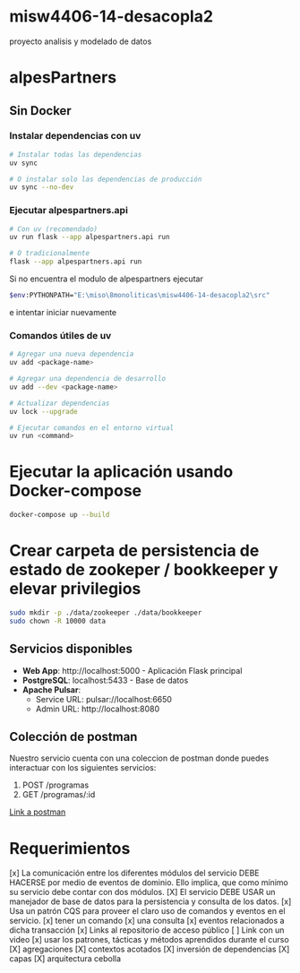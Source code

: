 # misw4406-14-desacopla2
proyecto analisis y modelado de datos

# alpesPartners
## Sin Docker
### Instalar dependencias con uv
```bash
# Instalar todas las dependencias
uv sync

# O instalar solo las dependencias de producción
uv sync --no-dev
```

### Ejecutar alpespartners.api
```bash
# Con uv (recomendado)
uv run flask --app alpespartners.api run

# O tradicionalmente
flask --app alpespartners.api run
```

Si no encuentra el modulo de alpespartners ejecutar 
```bash
$env:PYTHONPATH="E:\miso\8monoliticas\misw4406-14-desacopla2\src"   
```
e intentar iniciar nuevamente

### Comandos útiles de uv
```bash
# Agregar una nueva dependencia
uv add <package-name>

# Agregar una dependencia de desarrollo
uv add --dev <package-name>

# Actualizar dependencias
uv lock --upgrade

# Ejecutar comandos en el entorno virtual
uv run <command>
```

# Ejecutar la aplicación usando Docker-compose
```bash
docker-compose up --build
```

# Crear carpeta de persistencia de estado de zookeper / bookkeeper y elevar privilegios
```bash
sudo mkdir -p ./data/zookeeper ./data/bookkeeper
sudo chown -R 10000 data
```

## Servicios disponibles

- **Web App**: http://localhost:5000 - Aplicación Flask principal
- **PostgreSQL**: localhost:5433 - Base de datos
- **Apache Pulsar**: 
  - Service URL: pulsar://localhost:6650
  - Admin URL: http://localhost:8080

## Colección de postman
Nuestro servicio cuenta con una coleccion de postman donde puedes interactuar con los siguientes servicios:

1. POST /programas
2. GET /programas/:id

[Link a postman](/postman/AlpesPartners.postman_collection.json)

# Requerimientos
[x]  La comunicación entre los diferentes módulos del servicio DEBE HACERSE por medio de eventos de dominio. Ello implica, que como mínimo su servicio debe contar con dos módulos.
[X] El servicio DEBE USAR un manejador de base de datos para la persistencia y consulta de los datos.
[x] Usa un patrón CQS para proveer el claro uso de comandos y eventos en el servicio.
    [x] tener un comando
    [x] una consulta
    [x] eventos relacionados a dicha transacción
[x] Links al repositorio de acceso público 
[ ] Link con un video 
[x] usar los patrones, tácticas y métodos aprendidos durante el curso
    [X] agregaciones
    [X] contextos acotados
    [X] inversión de dependencias
    [X] capas
    [X] arquitectura cebolla 
